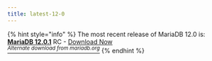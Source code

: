```yaml
---
title: latest-12-0
---
```


{% hint style="info" %}
The most recent release of MariaDB 12.0 is: [**MariaDB 12.0.1**](../../community-server/release-notes-mariadb-12.0-rolling-releases/mariadb-12.0.1-release-notes.md) RC -  <a href="https://downloads.mariadb.org/mariadb/12.0.1/" class="button primary">Download Now</a>\
[<sup>_Alternate download from mariadb.org_</sup>](https://downloads.mariadb.org/mariadb/12.0.1/)
{% endhint %}
